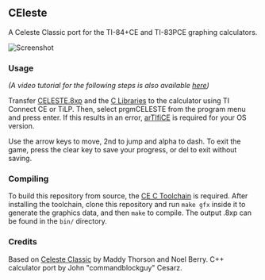 ## CEleste

A Celeste Classic port for the TI-84+CE and TI-83PCE graphing calculators.

![Screenshot](screenshot.png)

### Usage
*(A video tutorial for the following steps is also available
[here](https://www.youtube.com/watch?v=_e8pgw9d7S4))*

Transfer [CELESTE.8xp](https://github.com/commandblockguy/CEleste/releases/latest/download/CEleste.8xp)
and the [C Libraries](https://tiny.cc/clibs) to the calculator using TI Connect CE
or TiLP. Then, select prgmCELESTE from the program menu and press enter.
If this results in an error, [arTIfiCE](https://yvantt.github.io/arTIfiCE/) is
required for your OS version.

Use the arrow keys to move, 2nd to jump and alpha to dash. To exit the game, press
the clear key to save your progress, or del to exit without saving.

### Compiling
To build this repository from source, the [CE C Toolchain](https://github.com/CE-Programming/toolchain)
is required. After installing the toolchain, clone this repository and run `make gfx`
inside it to generate the graphics data, and then `make` to compile. The output .8xp
can be found in the `bin/` directory.

### Credits
Based on [Celeste Classic](https://mattmakesgames.itch.io/celesteclassic) by Maddy
Thorson and Noel Berry. C++ calculator port by John "commandblockguy" Cesarz.
